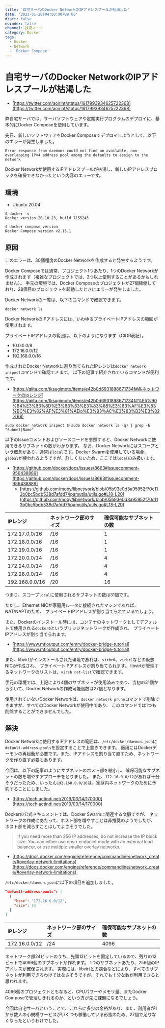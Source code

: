 ```yaml
---
title: '自宅サーバのDocker NetworkのIPアドレスプールが枯渇した'
date: '2023-01-26T04:00:00+09:00'
draft: false
noindex: false
channel: 技術ノート
category: Docker
tags:
  - Docker
  - Network
  - 'Docker Compose'
---
```

# 自宅サーバのDocker NetworkのIPアドレスプールが枯渇した

- [https://twitter.com/aoirint/status/1617993934625722368](https://twitter.com/aoirint/status/1617993934625722368)

弊自宅サーバでは、サーバソフトウェアや定期実行プログラムのデプロイに、基本的にDocker Composeを使用しています。

先日、新しいソフトウェアをDocker Composeでデプロイしようとして、以下のエラーが発生しました。

```plain
Error response from daemon: could not find an available, non-overlapping IPv4 address pool among the defaults to assign to the network
```

Docker Networkが使用するIPアドレスプールが枯渇し、新しいIPアドレスブロックを確保できなかったという内容のエラーです。

## 環境

- Ubuntu 20.04

```shell
$ docker -v
Docker version 20.10.23, build 7155243

$ docker compose version
Docker Compose version v2.15.1
```

## 原因

このエラーは、30個程度のDocker Networkを作成すると発生するようです。

Docker Composeでは通常、プロジェクト1つあたり、1つのDocker Networkが作成されます（複雑なプロジェクトでは、2つ以上使用することがあるかもしれません）。
手元の環境では、Docker Composeのプロジェクトが27個稼働しており、28個目のプロジェクトを起動したときにエラーが発生しました。

Docker Networkの一覧は、以下のコマンドで確認できます。

```shell
docker network ls
```

Docker NetworkのIPアドレスには、いわゆるプライベートIPアドレスの範囲が使用されます。

プライベートIPアドレスの範囲は、以下のようになります（CIDR表記）。

- 10.0.0.0/8
- 172.16.0.0/12
- 192.168.0.0/16

作成されたDocker Networkに割り当てられたIPレンジは`docker network inspect`コマンドで確認できます。
以下の記事で紹介されているコマンドが便利です。

- [https://qiita.com/tksugimoto/items/e42b0d6931898671734f#各ネットワークのipレンジ](https://qiita.com/tksugimoto/items/e42b0d6931898671734f#%E5%90%84%E3%83%8D%E3%83%83%E3%83%88%E3%83%AF%E3%83%BC%E3%82%AF%E3%81%AEip%E3%83%AC%E3%83%B3%E3%82%B8)

```shell
sudo docker network inspect $(sudo docker network ls -q) | grep -E "Subnet|Name"
```

以下のIssueコメントおよびソースコードを参照すると、Docker Networkに使用できるサブネットの数がわかります。
なお、Docker Networkにはスコープという概念があり、通常は`local`です。Docker Swarmを使用している場合、`global`が使われるようですが、詳しくないため、ここでは`local`のみ扱います。

- [https://github.com/docker/docs/issues/8663#issuecomment-956438889](https://github.com/docker/docs/issues/8663#issuecomment-956438889)
  - [https://github.com/moby/libnetwork/blob/05b93e0d3a95952f70c113b0bc5bdb538d7afdd7/ipamutils/utils.go#L18-L20](https://github.com/moby/libnetwork/blob/05b93e0d3a95952f70c113b0bc5bdb538d7afdd7/ipamutils/utils.go#L18-L20)

|IPレンジ|ネットワーク部のサイズ|確保可能なサブネットの数|
|:--|:--|:--|
|172.17.0.0/16|/16|1|
|172.18.0.0/16|/16|1|
|172.19.0.0/16|/16|1|
|172.20.0.0/14|/16|4|
|172.24.0.0/14|/16|4|
|172.28.0.0/14|/16|4|
|192.168.0.0/16|/20|16|

つまり、スコープ`local`に使用されるサブネットの数は31個です。

ただし、Ethernet NICが家庭用ルータに接続されたマシンであれば、NAT/NAPTのため、
プライベートIPアドレスが割り当てられているでしょう。

また、Dockerのインストール時には、コンテナのネットワークとしてデフォルトで使用される`docker0`というブリッジネットワークが作成され、
プライベートIPアドレスが割り当てられます。

- [https://www.mtioutput.com/entry/docker-bridge-tutorial](https://www.mtioutput.com/entry/docker-bridge-tutorial)

また、libvirtがインストールされた環境であれば、`virbr0`、`virbr1`などの仮想NICが作成され、
プライベートIPアドレスが割り当てられます。
libvirtが管理するネットワークのリストは、`virsh net-list`で確認できます。

手元の環境では、上記により4個のサブネットが使用済みであり、当初の31個から引いて、Docker Networkの作成可能個数は27個となります。

使用されていないDocker Networkは、`docker network prune`コマンドで削除できますが、すべてのDocker Networkが使用中であり、
このコマンドでは1つも削除することができませんでした。

## 解決

Docker Networkに使用するIPアドレスの範囲は、`/etc/docker/daemon.json`に`default-address-pools`を設定することで上書きできます。
適用にはDockerデーモンの再起動が必要です。また、IPアドレスを割り当て直すため、ネットワークを作り直す必要もあります。

今回は、以下の記事のようにサブネットのホスト部を縮小し、確保可能なサブネットの数を増やすアプローチをとりました。
また、`172.16.0.0/12`があれば十分そうだったため、いったん`192.168.0.0/16`は、家庭内ネットワークのために予約することにしました。

- [https://tech.actindi.net/2019/03/14/170000](https://tech.actindi.net/2019/03/14/170000)

Dockerの公式ドキュメントでは、Docker Swarmに関連する文脈ですが、
ネットワークの作成にあたって、ホスト部を増やすことは非推奨のようでしたが、
ホスト部を減らすことはしてよさそうでした。

> If you need more than 256 IP addresses, do not increase the IP block size. You can either use dnsrr endpoint mode with an external load balancer, or use multiple smaller overlay networks.

- [https://docs.docker.com/engine/reference/commandline/network_create/#overlay-network-limitations](https://docs.docker.com/engine/reference/commandline/network_create/#overlay-network-limitations)

`/etc/docker/daemon.json`に以下の項目を追加しました。

```json
"default-address-pools": [
  {
    "base": "172.16.0.0/12",
    "size": 24
  }
]
```

|IPレンジ|ネットワーク部のサイズ|確保可能なサブネットの数|
|:--|:--|:--|
|172.16.0.0/12|/24|4096|

ネットワーク部24ビットのうち、先頭12ビットを固定しているので、残りの12ビットで4096個のサブネットが作れます。
1つのサブネットあたり、256個のIPアドレスが確保されます。
実際には、libvirtとの競合などにより、すべてのサブネットが利用できるわけではなさそうですが、それでも十分な数が利用できると思われます。

4096個のプロジェクトともなると、CPUパワーやメモリ量、またDocker Composeで管理しきれるのか、という方が先に課題になるでしょう。

今回は自宅サーバということで、これらに多少の余裕があり、また、利用者が1から数人の小規模サービスがいくつも稼働している形態のため、27個で足りなくなったというわけでした。
